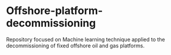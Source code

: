 # Offshore-platform-decommissioning
Repository focused on Machine learning technique applied to the decommissioning of fixed offshore oil and gas platforms.
